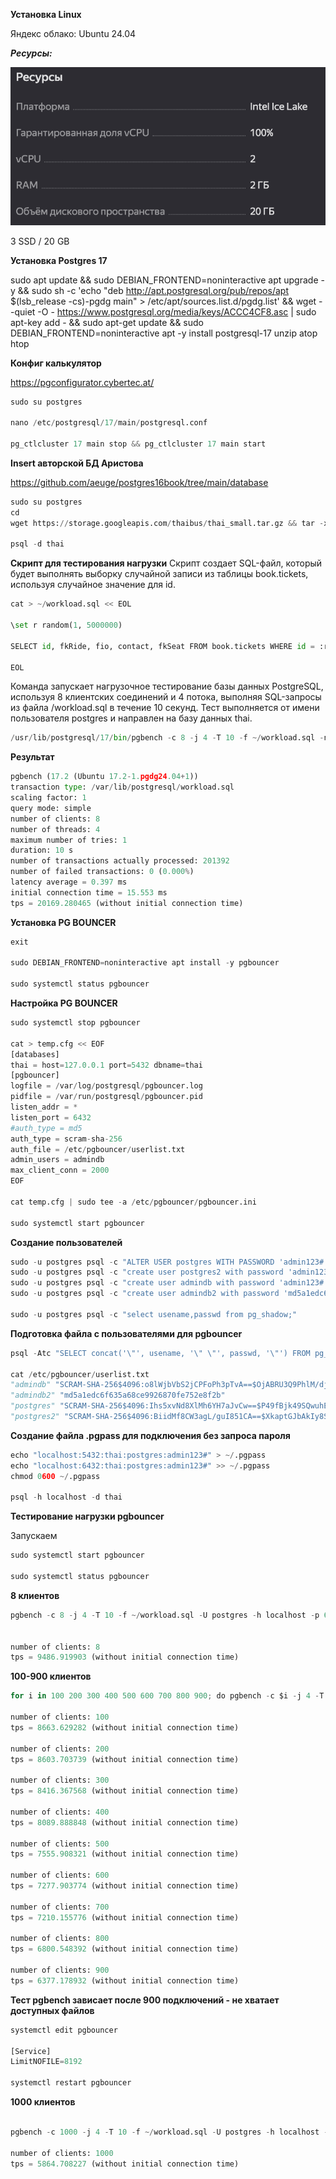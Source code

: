 **Установка Linux**

Яндекс облако: Ubuntu 24.04 

***Ресурсы:***

![Image alt](https://github.com/dmatwe/projects/blob/main/postgres17/01deploy/Screenshot%202025-01-29%20at%2014.13.02.png)

3 SSD / 20 GB

**Установка Postgres 17**

sudo apt update && sudo DEBIAN_FRONTEND=noninteractive apt upgrade -y && sudo sh -c 'echo "deb http://apt.postgresql.org/pub/repos/apt $(lsb_release -cs)-pgdg main" > /etc/apt/sources.list.d/pgdg.list' && wget --quiet -O - https://www.postgresql.org/media/keys/ACCC4CF8.asc | sudo apt-key add - && sudo apt-get update && sudo DEBIAN_FRONTEND=noninteractive apt -y install postgresql-17 unzip atop htop


**Конфиг калькулятор**

https://pgconfigurator.cybertec.at/


```python
sudo su postgres 

nano /etc/postgresql/17/main/postgresql.conf

pg_ctlcluster 17 main stop && pg_ctlcluster 17 main start
```

**Insert авторской БД Аристова**

https://github.com/aeuge/postgres16book/tree/main/database

```python
sudo su postgres
cd 
wget https://storage.googleapis.com/thaibus/thai_small.tar.gz && tar -xf thai_small.tar.gz && psql < thai.sql

psql -d thai
```

**Скрипт для тестирования нагрузки**
Скрипт создает SQL-файл, который будет выполнять выборку случайной записи из таблицы book.tickets, используя случайное значение для id.

```python
cat > ~/workload.sql << EOL

\set r random(1, 5000000)

SELECT id, fkRide, fio, contact, fkSeat FROM book.tickets WHERE id = :r;

EOL
```


Команда запускает нагрузочное тестирование базы данных PostgreSQL, используя 8 клиентских соединений и 4 потока, выполняя SQL-запросы из файла /workload.sql в течение 10 секунд. Тест выполняется от имени пользователя postgres и направлен на базу данных thai.

```python
/usr/lib/postgresql/17/bin/pgbench -c 8 -j 4 -T 10 -f ~/workload.sql -n -U postgres thai
```

**Результат**

```python
pgbench (17.2 (Ubuntu 17.2-1.pgdg24.04+1))
transaction type: /var/lib/postgresql/workload.sql
scaling factor: 1
query mode: simple
number of clients: 8
number of threads: 4
maximum number of tries: 1
duration: 10 s
number of transactions actually processed: 201392
number of failed transactions: 0 (0.000%)
latency average = 0.397 ms
initial connection time = 15.553 ms
tps = 20169.280465 (without initial connection time)
```

**Установка PG BOUNCER**

```python
exit

sudo DEBIAN_FRONTEND=noninteractive apt install -y pgbouncer

sudo systemctl status pgbouncer
```

**Настройка PG BOUNCER**

```python
sudo systemctl stop pgbouncer

cat > temp.cfg << EOF
[databases]
thai = host=127.0.0.1 port=5432 dbname=thai
[pgbouncer]
logfile = /var/log/postgresql/pgbouncer.log
pidfile = /var/run/postgresql/pgbouncer.pid
listen_addr = *
listen_port = 6432
#auth_type = md5
auth_type = scram-sha-256
auth_file = /etc/pgbouncer/userlist.txt
admin_users = admindb
max_client_conn = 2000
EOF

cat temp.cfg | sudo tee -a /etc/pgbouncer/pgbouncer.ini

sudo systemctl start pgbouncer
```


**Создание пользователей**

```python
sudo -u postgres psql -c "ALTER USER postgres WITH PASSWORD 'admin123#';";
sudo -u postgres psql -c "create user postgres2 with password 'admin123#';";
sudo -u postgres psql -c "create user admindb with password 'admin123#';";
sudo -u postgres psql -c "create user admindb2 with password 'md5a1edc6f635a68ce9926870fe752e8f2b';";

sudo -u postgres psql -c "select usename,passwd from pg_shadow;"
```



**Подготовка файла с пользователями для pgbouncer**

```python
psql -Atc "SELECT concat('\"', usename, '\" \"', passwd, '\"') FROM pg_shadow ORDER BY 1" > /etc/pgbouncer/userlist.txt

cat /etc/pgbouncer/userlist.txt 
"admindb" "SCRAM-SHA-256$4096:o8lWjbVbS2jCPFoPh3pTvA==$OjABRU3Q9PhlM/djkTkNu71nUrKxlpUAzOycRf4oV5Y=:9h49FR8YqU3Ow4Extgchd6dLIZYidhOBb4qFRb2gTgU="
"admindb2" "md5a1edc6f635a68ce9926870fe752e8f2b"
"postgres" "SCRAM-SHA-256$4096:Ihs5xvNd8XlMh6YH7aJvCw==$P49fBjk49SQwuhEXr4OGQ8ihBXa5KfW8WhZEwZNdyhE=:QQgo78QoT9cZ7DM5J6dYRN9Vqy69rbxbEdK7qRZ7iGQ="
"postgres2" "SCRAM-SHA-256$4096:BiidMf8CW3agL/guI851CA==$XkaptGJbAkIy8S8oB238zWBjTeVY3XhOIiox8mooVyM=:B+DWfpChK+FJpuiGamLxkx98u62vV2+sfP7OBcNbAaA="
```

**Создание файла .pgpass для подключения без запроса пароля**

```python
echo "localhost:5432:thai:postgres:admin123#" > ~/.pgpass
echo "localhost:6432:thai:postgres:admin123#" >> ~/.pgpass
chmod 0600 ~/.pgpass

psql -h localhost -d thai
```


**Тестирование нагрузки pgbouncer**

Запускаем

```python
sudo systemctl start pgbouncer

sudo systemctl status pgbouncer

```
**8 клиентов**

```python
pgbench -c 8 -j 4 -T 10 -f ~/workload.sql -U postgres -h localhost -p 6432 thai -n | grep -E 'clients|tps'


number of clients: 8
tps = 9486.919903 (without initial connection time)
```

**100-900 клиентов**

```python
for i in 100 200 300 400 500 600 700 800 900; do pgbench -c $i -j 4 -T 10 -f ~/workload.sql -U postgres -h localhost -p 6432 thai -n | grep -E 'clients|tps'; done

number of clients: 100
tps = 8663.629282 (without initial connection time)

number of clients: 200
tps = 8603.703739 (without initial connection time)

number of clients: 300
tps = 8416.367568 (without initial connection time)

number of clients: 400
tps = 8089.888848 (without initial connection time)

number of clients: 500
tps = 7555.908321 (without initial connection time)

number of clients: 600
tps = 7277.903774 (without initial connection time)

number of clients: 700
tps = 7210.155776 (without initial connection time)

number of clients: 800
tps = 6800.548392 (without initial connection time)

number of clients: 900
tps = 6377.178932 (without initial connection time)
```


**Тест pgbench зависает после 900 подключений - не хватает доступных файлов**


```python
systemctl edit pgbouncer

[Service]
LimitNOFILE=8192

systemctl restart pgbouncer

```

**1000 клиентов**
```python

pgbench -c 1000 -j 4 -T 10 -f ~/workload.sql -U postgres -h localhost -p 6432 thai -n | grep -E 'clients|tps';

number of clients: 1000
tps = 5864.708227 (without initial connection time)
```